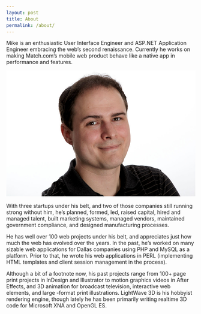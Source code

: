 ```yaml
---
layout: post
title: About 
permalink: /about/ 
---
```


Mike is an enthusiastic User Interface Engineer and ASP.NET Application Engineer embracing the web’s second renaissance.  Currently he works on making Match.com’s mobile web product behave like a native 
app in performance and features.

<img class="content-image float-left width-half" src="/images/content/mikerandrup.jpg">

With three startups under his belt, and two of those companies still running strong without him, he’s planned, formed, led, raised capital, hired and managed talent, built marketing systems, managed vendors, maintained government compliance, and designed manufacturing processes.

He has well over 100 web projects under his belt, and appreciates just how much the web has evolved over the years.  In the past, he’s worked on many sizable web applications for Dallas companies using PHP and MySQL as a platform.  Prior to that, he wrote his web applications in PERL (implementing HTML templates and client session management in the process).  

Although a bit of a footnote now, his past projects range from 100+ page print projects in InDesign and Illustrator to motion graphics videos in After Effects, and 3D animation for broadcast television, interactive web elements,  and large -format print illustrations.  LightWave 3D is his hobbyist rendering engine, though lately he has been primarily writing realtime 3D code for Microsoft XNA and OpenGL ES.

